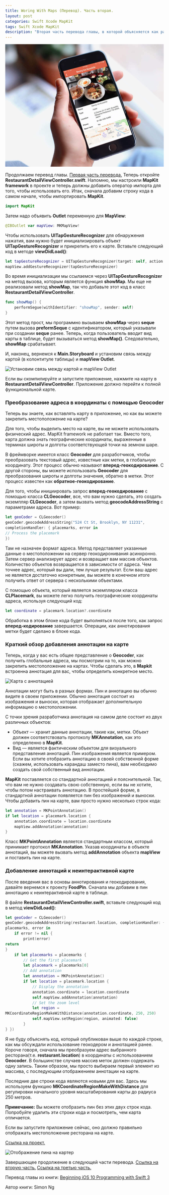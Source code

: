```yaml
---
title: Woring With Maps (Перевод). Часть вторая.
layout: post
categories: Swift Xcode MapKit
tags: Swift Xcode MapKit
description: "Вторая часть перевода главы, в которой объясняется как работать с MapKit."
---
```


![Работае и MapKit framework.](/images/post/Simon-Ng-Beginning-iOS-10-Programming-with-Swift.jpg)

Продолжаем перевод главы. [Первая часть перевода.](http://vaeum.com/blog/2017/02/18/woring-with-maps-first/)
Теперь откройте **RestaurantDetailViewController.swift**. Напомню, мы
настроили **MapKit framework** в проекте и теперь  должны добавить оператор импорта
для того, чтобы использовать его. Итак, сначала добавим строку кода в самом
начале, чтобы импортировать **MapKit**.

```swift
import MapKit
```

Затем надо объявить **Оutlet** переменную для **MapView**:

``` swift
@IBOutlet var mapView: MKMapView!
```
Чтобы использовать **UITapGestureRecognizer** для обнаружения нажатия, вам нужно
будет инициализировать объект **UITapGestureRecognizer** и прикрепить его к карте.
Вставьте следующий код в методе **viewDidLoad()**:

```swift
let tapGestureRecognizer = UITapGestureRecognizer(target: self, action: #selector(showMap))
mapView.addGestureRecognizer(tapGestureRecognizer)
```
Во время инициализации мы ссылаемся через **UITapGestureRecognizer** на метод
вызова, которым является функция **showMap**. Мы еще не реализовали метод
**showMap**, так что добавьте этот код в класс **RestaurantDetailViewController**.

```swift
func showMap() {
    performSegue(withIdentifier: "showMap", sender: self)
}
```
Этот метод прост, мы программно вызываем **showMap** через **seque** путем вызова
**preformSeque** с идентификатором, который указывали при создании **seque**
ранее. Теперь, когда пользователь вводит вид карты в таблице, будет вызываться метод **showMap()**.
Следовательно, **showMap** срабатывает.

И, наконец, вернемся к **Main.Storyboard** и установим связь между картой (в
колонтитуле таблицы) и **mapView Outlet**.

![Установим связь между картой и mapView Outlet](https://monosnap.com/file/XXkMdQLADTxa6cOWvpvcEeG6KJk1q8.png)

Если вы скомпилируйте и запустите приложение, нажмите на карту в
**RestaurantDetailViewController**. Приложение должно перейти к полной
функциональной карте.

### Преобразование адреса в координаты с помощью Geocoder

Теперь вы знаете, как вставлять карту в приложение, но как вы можете закрепить
местоположение на карте?

Для того, чтобы выделить место на карте, вы не можете использовать физический
адрес. MapKit framework не работает так. Вместо того, карта должна знать
географические координаты, выраженные в терминах широты и долготы соответствующей
точки на земном шаре.

В фреймворке имеется класс **Geocoder** для разработчиков, чтобы преобразовать
текстовый адрес, известные как метки, в глобальную координату. Этот процесс обычно
называют **вперед-геокодирование**. С другой стороны, вы можете использовать
**Geocoder** для преобразования широты и долготы значения, обратно в метки.
Этот процесс известен как **обратное-геокодирование**.

Для того, чтобы инициировать запрос **вперед-геокодирование** с помощью класса
**CLGeocoder**, все, что вам нужно сделать, это создать экземпляр **CLGeocoder**,
а затем вызвать метод **geocodeAddressString** с параметрами адреса. Вот пример:

```swift
let geoCoder = CLGeocoder()
geoCoder.geocodeAddressString("524 Ct St, Brooklyn, NY 11231",
completionHandler: { placemarks, error in
// Process the placemark
})
```
Там не назначен формат адреса. Метод представляет указанные данные о
местоположении на сервер геокодиронивания асинхронно. Затем сервер анализирует
адрес и возвращает вам массив объектов. Количество объектов возвращается
в зависимости от адреса. Чем точнее адрес, который вы дали, тем лучше
результат. Если ваш адрес не является достаточно конкретным, вы можете в
конечном итоге получить ответ от сервера с несколькими объектами.

C помощью объекта, который является экземпляром класса **CLPlacemark**, вы можете
легко получить географические координаты адреса, используя следующий код:

```swift
let coordinate = placemark.location?.coordinate
```
Обработка в этом блоке кода будет выполняться после того, как запрос
**вперед-кодирование** завершается. Операции, как аннотирования метки будет
сделано в блоке кода.

### Краткий обзор добавления аннотации на карте

Теперь, когда у вас есть общее представление о **Geocoder**, как получить
глобальные адреса, мы посмотрим на то, как можно закрепить местоположение
на картах. Чтобы сделать это, в **Mapkit** встроенна аннотация для вас, чтобы
определить конкретное место.

![Карта с аннотацией](https://monosnap.com/file/aM3hxAhlKhzbKuR78WDImXyDvCgboL.png)

Аннотации могут быть в разных формах. Пин и аннотацию вы обычно видите
в своем приложении. Обычно аннотация состоит из изображения и выноски,
которая отображает дополнительную информацию о местоположении.

С точки зрения разработчика аннотация на самом деле состоит из двух различных
объектов:

* Объект — хранит данные аннотации, такие как, метки. Объект должен соответствовать протоколу **MKAnnotation**, как это определенно в **MapKit**.
* Вид — является фактическим объектом для визуального представления аннотаций. Пин изображения является примером. Если вы хотите отобразить аннотацию в своей собственной форме (скажем, использовать карандаш заместо пина), вам необходимо создать свой собственный вид аннотации.

**MapKit** поставляется со стандартной аннотацией и пояснительной. Так, что вам
не нужно создавать свою собственную, если вы не хотите, чтобы потом настраивать
аннотацию. В простейшей форме, в стандартной аннотации появляется пин без
изображений и выноски. Чтобы добавить пин на карте, вам просто нужно несколько строк кода:

```swift
let annotation = MKPointAnnotation()
if let location = placemark.location {
    annotation.coordinate = location.coordinate
    mapView.addAnnotation(annotation)
}
```
Класс **MKPointAnnotation** является стандартным классом, который принимает
протокол **MKAnnotation**. Указав координаты в объекте аннотаций, вы можете
вызвать метод **addAnnotation** объекта **mapView** и поставить пин на карте.

### Добавление аннотаций к неинтерактивной карте

После введения вас в основы аннотирования и геокодирования, давайте вернемся к проекту
**FoodPin**. Сначала мы добавим в пин аннотацию к неинтерактивной карте в таблице.

В файле **RestaurantDetailViewController.swift**, вставьте следующий код
в метод **viewDidLoad()**:

```swift
let geoCoder = CLGeocoder()
geoCoder.geocodeAddressString(restaurant.location, completionHandler: {
placemarks, error in
    if error != nil {
        print(error)
return
}
    if let placemarks = placemarks {
        // Get the first placemark
        let placemark = placemarks[0]
        // Add annotation
        let annotation = MKPointAnnotation()
        if let location = placemark.location {
            // Display the annotation
            annotation.coordinate = location.coordinate
            self.mapView.addAnnotation(annotation)
            // Set the zoom level
            let region =
MKCoordinateRegionMakeWithDistance(annotation.coordinate, 250, 250)
            self.mapView.setRegion(region, animated: false)
        }
} })
```

Я не буду объяснять код, который опубликован выше по каждой строке, как
мы обсуждали использование геокодером и аннотацией ранее. Короче говоря,
сначала мы преобразуем адрес выбранного ресторана(т.е. **restaurant.location**)
в координаты с использованием **Geocoder**. В большинстве случаев массив меток
должен содержать одну запись. Таким образом, мы просто выбираем первый элемент
из массива, с последующим отображением аннотации на карте.

Последние две строки кода являются новыми для вас. Здесь мы используем функцию
**MKCoordinateRegionMakeWithDistance** для регулировки начального уровня
масштабирования карты до радиуса 250 метров.

**Примечание:** Вы можете отобразить пин без этих двух строк кода.
Попробуйте удалить эти строки кода и посмотреть, чем карта отличается.

Если вы запустите приложение сейчас, оно должно правильно отображать
местоположение ресторана на карте.

[Ссылка на проект.](https://github.com/allakin/FoodPin-2)

![Отображение пина на картер](https://monosnap.com/file/IBBWZQfa7407Y4sD6rSIDjddONx0IA.png)

Завершающее продолжение в следующей части перевода.
[Ссылка на вторую часть.](http://vaeum.com/blog/2017/02/18/woring-with-maps-first/) [Ссылка на третью часть.](http://vaeum.com/blog/2017/02/26/woring-with-maps-third/)

Перевод главы из книги: [Beginning iOS 10 Programming with Swift 3](https://www.amazon.com/Beginning-iOS-10-Programming-Swift/dp/1520222599/ref=sr_1_1?s=books&ie=UTF8&qid=1487189058&sr=1-1&keywords=Simon+Ng)

Автор книги: Simon Ng




